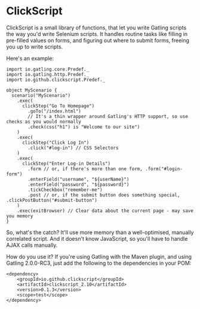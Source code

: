 ClickScript
===========

ClickScript is a small library of functions, that let you write Gatling scripts the way you'd write Selenium scripts.
It handles routine tasks like filling in pre-filled values on forms, and figuring out where to submit forms, freeing you
up to write scripts.

Here's an example:

    import io.gatling.core.Predef._
    import io.gatling.http.Predef._
    import io.github.clickscript.Predef._

    object MyScenario {
      scenario("MyScenario")
        .exec(
          clickStep("Go To Homepage")
            .goTo("/index.html")
            // It's a thin wrapper around Gatling's HTTP support, so use checks as you would normally
            .check(css("h1") is "Welcome to our site")
        )
        .exec(
          clickStep("Click Log In")
            .click("#log-in") // CSS Selectors
        )
        .exec(
          clickStep("Enter Log-in Details")
            .form // or, if there's more than one form, .form("#login-form")
            .enterField("username", "${userName}")
            .enterField("password", "${password}")
            .tickCheckbox("remember-me")
            .post // or, if the submit button does something special, .clickPostButton("#submit-button")
        )
        .exec(exitBrowser) // Clear data about the current page - may save you memory
    }

So, what's the catch? It'll use more memory than a well-optimised, manually correlated script. And it doesn't know
JavaScript, so you'll have to handle AJAX calls manually.

How do you use it? If you're using Gatling with the Maven plugin, and using Gatling 2.0.0-RC3, just add the following to the dependencies in your POM:

    <dependency>
        <groupId>io.github.clickscript</groupId>
        <artifactId>clickscript_2.10</artifactId>
        <version>0.1.3</version>
        <scope>test</scope>
    </dependency>

